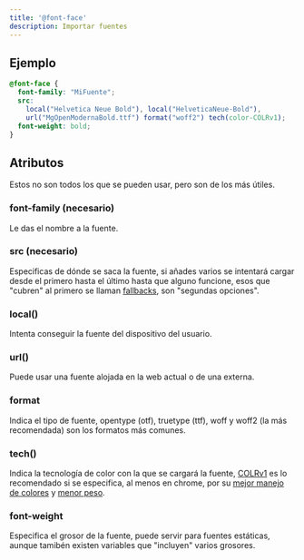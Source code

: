 ```yaml
---
title: '@font-face'
description: Importar fuentes
---
```


## Ejemplo

```css
@font-face {
  font-family: "MiFuente";
  src:
    local("Helvetica Neue Bold"), local("HelveticaNeue-Bold"),
    url("MgOpenModernaBold.ttf") format("woff2") tech(color-COLRv1);
  font-weight: bold;
}
```

## Atributos
Estos no son todos los que se pueden usar, pero son de los más útiles.

### font-family (necesario)
Le das el nombre a la fuente.

### src (necesario)
Especificas de dónde se saca la fuente, si añades varios se intentará cargar desde el primero hasta el último hasta que alguno funcione, esos que "cubren" al primero se llaman [fallbacks](/glosario/fallback), son "segundas opciones".

### local()
Intenta conseguir la fuente del dispositivo del usuario.

### url()
Puede usar una fuente alojada en la web actual o de una externa.

### format
Indica el tipo de fuente, opentype (otf), truetype (ttf), woff y woff2 (la más recomendada) son los formatos más comunes.

### tech()
Indica la tecnología de color con la que se cargará la fuente, [COLRv1](https://developer.chrome.com/blog/colrv1-fonts?hl=es-419) es lo recomendado si se especifica, al menos en chrome, por su [mejor manejo de colores](https://colrv1-emoji-vs-cbdt.glitch.me/) y [menor peso](https://developer.chrome.com/static/blog/colrv1-fonts/image/bar-chart-comparing-noto-0067da3125e93.png?hl=es-419).

### font-weight
Especifica el grosor de la fuente, puede servir para fuentes estáticas, aunque tamibén existen variables que "incluyen" varios grosores.
